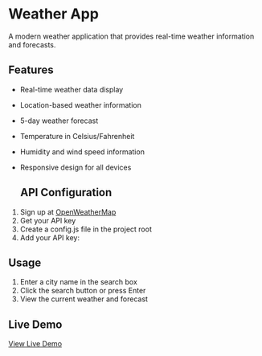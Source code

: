 # Weather App

A modern weather application that provides real-time weather information and forecasts.

## Features

- Real-time weather data display
- Location-based weather information
- 5-day weather forecast
- Temperature in Celsius/Fahrenheit
- Humidity and wind speed information
- Responsive design for all devices

  ## API Configuration

1. Sign up at [OpenWeatherMap](https://openweathermap.org/api)
2. Get your API key
3. Create a config.js file in the project root
4. Add your API key:

## Usage

1. Enter a city name in the search box
2. Click the search button or press Enter
3. View the current weather and forecast

## Live Demo

[View Live Demo](https://reddyharshavardhan.github.io/weather-app/)
